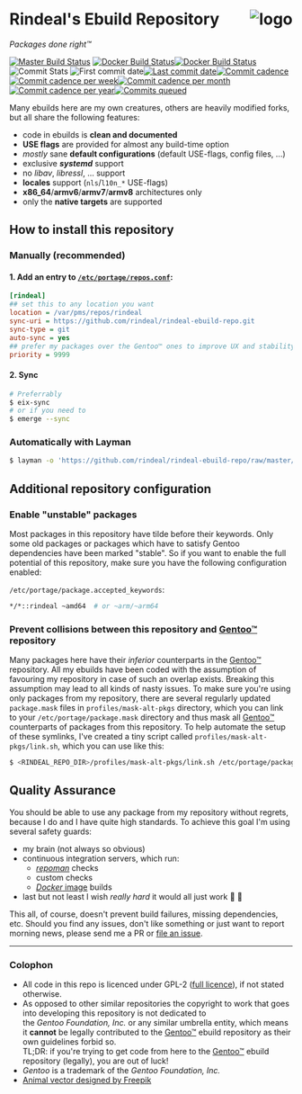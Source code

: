 Rindeal's Ebuild Repository <img src="./assets/logo_96.png" title="Sir Benjamin the Bull" alt="logo" align="right">
============================

_Packages done right™_

[![Master Build Status][ci-master-badge]][ci-master]
[![Docker Build Status][docker-label-badge]][docker-hub-project][![Docker Build Status][docker-badge]][docker-hub-project]
<br/>
![Commit Stats][commit-stats-label-badge]
![First commit date][first-commit-badge][![Last commit date][last-commit-badge]](https://github.com/rindeal/rindeal-ebuild-repo/commits/master)[![Commit cadence][commit-cadence-label-badge]][pulse][![Commit cadence per week][commit-cadence-week-badge]][pulse][![Commit cadence per month][commit-cadence-month-badge]][pulse][![Commit cadence per year][commit-cadence-year-badge]][pulse][![Commits queued][commits-queued-badge]](https://github.com/rindeal/rindeal-ebuild-repo/compare/master...dev/rindeal)


Many ebuilds here are my own creatures, others are heavily modified forks, but all share the following features:

 - code in ebuilds is **clean and documented**
 - **USE flags** are provided for almost any build-time option
 - _mostly_ sane **default configurations** (default USE-flags, config files, ...)
 - exclusive **_systemd_** support
 - no _libav_, _libressl_, ... support
 - **locales** support (`nls`/`l10n_*` USE-flags)
 - **x86_64**/**armv6**/**armv7**/**armv8** architectures only
 - only the **native targets** are supported


How to install this repository
-------------------------------

### Manually (recommended)

#### 1. Add an entry to [`/etc/portage/repos.conf`](https://wiki.gentoo.org/wiki//etc/portage/repos.conf):

```ini
[rindeal]
## set this to any location you want
location = /var/pms/repos/rindeal
sync-uri = https://github.com/rindeal/rindeal-ebuild-repo.git
sync-type = git
auto-sync = yes
## prefer my packages over the Gentoo™ ones to improve UX and stability (recommended by 9/10 IT experts)
priority = 9999
```

#### 2. Sync

```sh
# Preferrably
$ eix-sync
# or if you need to
$ emerge --sync
```

### Automatically with Layman

```sh
$ layman -o 'https://github.com/rindeal/rindeal-ebuild-repo/raw/master/repositories.xml' -f -a rindeal
```


Additional repository configuration
------------------------------------

### Enable "unstable" packages

Most packages in this repository have tilde before their keywords.
Only some old packages or packages which have to satisfy Gentoo dependencies have been marked "stable".
So if you want to enable the full potential of this repository, make sure you have the following configuration enabled:

`/etc/portage/package.accepted_keywords`:
```sh
*/*::rindeal ~amd64  # or ~arm/~arm64
```

### Prevent collisions between this repository and [Gentoo™] repository

Many packages here have their _inferior_ counterparts in the [Gentoo™] repository.
All my ebuilds have been coded with the assumption of favouring my repository in case of such an overlap exists.
Breaking this assumption may lead to all kinds of nasty issues.
To make sure you're using only packages from my repository, there are several regularly updated `package.mask` files in `profiles/mask-alt-pkgs` directory, which
you can link to your `/etc/portage/package.mask` directory and thus mask all [Gentoo™] counterparts of packages from this repository.
To help automate the setup of these symlinks, I've created a tiny script called `profiles/mask-alt-pkgs/link.sh`, which you can use like this:

```sh
$ <RINDEAL_REPO_DIR>/profiles/mask-alt-pkgs/link.sh /etc/portage/package.mask/rindeal-mask-alt-pkgs/
```


Quality Assurance
------------------

You should be able to use any package from my repository without regrets, because I do and I have quite high standards.
To achieve this goal I'm using several safety guards:

- my brain (not always so obvious)
- continuous integration servers, which run:
    - _[repoman](https://wiki.gentoo.org/wiki/Repoman)_ checks
    - custom checks
    - [_Docker_ image](https://hub.docker.com/r/rindeal/portage-amd64-base/) builds
- last but not least I wish _really hard_ it would all just work :unicorn: :rainbow:

This all, of course, doesn't prevent build failures, missing dependencies, etc. Should you find
any issues, don't like something or just want to report morning news, please send me a PR or [file an issue][New issue].


-------------------------------------------------------------------------------


### Colophon

- All code in this repo is licenced under GPL-2 ([full licence](./LICENSE)), if not stated otherwise.
- As opposed to other similar repositories the copyright to work that goes into developing this repository
is not dedicated to the&nbsp;_Gentoo&nbsp;Foundation,&nbsp;Inc._ or any similar umbrella entity,
which means it **cannot** be legally contributed to the [Gentoo™] ebuild repository as their own guidelines forbid so.
<br />TL;DR: if you're trying to get code from here to the [Gentoo™] ebuild repository (legally), you are out of luck!
- _Gentoo_ is a trademark of the _Gentoo Foundation, Inc._
- [Animal vector designed by Freepik](https://www.freepik.com/free-vector/polygonal-bull-head_747949.htm)

[protected branches]: https://help.github.com/articles/about-protected-branches/
[LISTING]: ./LISTING.md
[New issue]: https://github.com/rindeal/rindeal-ebuild-repo/issues/new
[ci-master]: https://travis-ci.com/rindeal/rindeal-ebuild-repo
[docker-hub-project]: https://hub.docker.com/r/rindeal/portage-amd64-base/
[Gentoo™]: https://www.gentoo.org/ "main Gentoo project website"
[pulse]: https://github.com/rindeal/rindeal-ebuild-repo/pulse "GitHub Pulse for rindeal-ebuild-repo"

[ci-master-badge]:             https://img.shields.io/travis/rindeal/rindeal-ebuild-repo/master.svg?style=flat-square&label=CI@master&cacheSeconds=300
[docker-label-badge]:          https://img.shields.io/badge/-image-gray.svg?style=flat-square&logo=docker&cacheSeconds=86400
[docker-badge]:                https://semaphoreci.com/api/v1/rindeal/portage-docker-images/branches/master/shields_badge.svg
[commit-stats-label-badge]:    https://img.shields.io/badge/-commit%20stats:-gray.svg?style=flat-square&cacheSeconds=86400
[first-commit-badge]:          https://img.shields.io/date/1439332378.svg?label=first&style=flat-square&cacheSeconds=86400
[last-commit-badge]:           https://img.shields.io/github/last-commit/rindeal/rindeal-ebuild-repo/master.svg?label=last&style=flat-square&cacheSeconds=300
[commit-cadence-label-badge]:  https://img.shields.io/badge/-cadence-gray.svg?style=flat-square&cacheSeconds=86400
[commit-cadence-week-badge]:   https://img.shields.io/github/commit-activity/w/rindeal/rindeal-ebuild-repo.svg?label=&style=flat-square&cacheSeconds=600
[commit-cadence-month-badge]:  https://img.shields.io/github/commit-activity/m/rindeal/rindeal-ebuild-repo.svg?label=&style=flat-square&cacheSeconds=600
[commit-cadence-year-badge]:   https://img.shields.io/github/commit-activity/y/rindeal/rindeal-ebuild-repo.svg?label=&style=flat-square&cacheSeconds=600
[commits-queued-badge]:        https://img.shields.io/github/commits-since/rindeal/rindeal-ebuild-repo/master/dev/rindeal.svg?label=queued&style=flat-square&cacheSeconds=600
